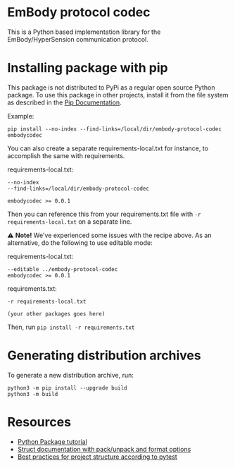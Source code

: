 # EmBody protocol codec

This is a Python based implementation library for the EmBody/HyperSension communication protocol.

# Installing package with pip

This package is not distributed to PyPi as a regular open source Python package. To use this package in other
projects, install it from the file system as described in the 
[Pip Documentation](https://pip.pypa.io/en/latest/cli/pip_install/).

Example:
```
pip install --no-index --find-links=/local/dir/embody-protocol-codec embodycodec 
```

You can also create a separate requirements-local.txt for instance, to accomplish the same with requirements. 

requirements-local.txt:
```
--no-index
--find-links=/local/dir/embody-protocol-codec

embodycodec >= 0.0.1
```
Then you can reference this from your requirements.txt file with `-r requirements-local.txt` on a separate line.

:warning: **Note!** We've experienced some issues with the recipe above. As an alternative, 
do the following to use editable mode:

requirements-local.txt:
```
--editable ../embody-protocol-codec
embodycodec >= 0.0.1
```

requirements.txt:
```
-r requirements-local.txt

(your other packages goes here)
```

Then, run `pip install -r requirements.txt`

# Generating distribution archives

To generate a new distribution archive, run:
```
python3 -m pip install --upgrade build
python3 -m build
```


# Resources

* [Python Package tutorial](https://packaging.python.org/en/latest/tutorials/packaging-projects/)
* [Struct documentation with pack/unpack and format options](https://docs.python.org/3/library/struct.html)
* [Best practices for project structure according to pytest](https://docs.pytest.org/en/latest/explanation/goodpractices.html)